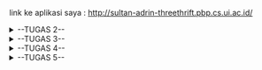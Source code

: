 link ke aplikasi saya : http://sultan-adrin-threethrift.pbp.cs.ui.ac.id/

<details>
<summary>--TUGAS 2--</summary>

*bagaimana cara saya mengimplementasikan checklist*

    - Membuat sebuah proyek Django baru
      -> Pertama-tama saya membuat direktori bernama threethrift lalu membuat virtual environment di dalamnya. Setelah itu saya menyiapkan dependencies di dalam berkasi requirements.txt di direktori yang sama lalu menginstalnya di terminal. Lalu terakhir saya membuat proyek Django bernama three_thrift m=di terminal.

    - Membuat aplikasi dengan nama main
      -> Pertama-tama saya mengaktifkan virtual environment terlebih dahulu. Setelah itu saya menjalankan python manage.py startapp main untuk membuat aplikasi bernama main.

    - Melakukan routing pada proyek agar dapat menjalankan aplikasi main
      -> Pada file settings.py di dalam folder three_thrift, tambahkan 'main' ke dalam INSTALLED_APPS.

    - Membuat model pada aplikasi main dengan nama Product dan memiliki aitribut name, price, dan description
      -> Pada file models.py pada direktori main, saya membuat class yang bernama Product yang mengambil model.Models dan di dalamnya terdapat atribut name(Charfield), price(Integerfield), description(Textfield). Lalu saya melakukan migration setelah menambah hal-hal tersebut.

    - Membuat sebuah fungsi pada views.py untuk dikembalikan ke dalam sebuah template HTML yang menampilkan nama aplikasi serta nama dan kelas.
      -> Saya melakukan import render terlebih dahulu. Pada fungsi show_main dengan parameter request, saya membuat suatu dictionary yang berisi nama app, nama, dan juga kelas. Setelah itu saya melakukan return render(request, "main.html", context).

    - Membuat sebuah routing pada urls.py aplikasi main untuk memetakan fungsi yang telah dibuat pada views.py
      -> Saya membuat file urls.py di dalam direktori main, saya melakukan import path dan juga show_main. Lalu saya memberi app_name dengan nilai 'main'. Lalu saya membuat urlpattern yang berisi path('', show_main, name='show_main').

    - Melakukan deployment ke PWS terhadap aplikasi yang sudah dibuat
      -> Saya membuat proyek baru melalui akun saya pada https://pbp.cs.ui.ac.id/ yang bernama threethrift. Lalu pada file settings.py yang berada di direktori three_thrift saya menambahkan url deployment pws ke ALLOWED_HOSTS. Setelah itu pada terminal saya menambahkan url pws lalu melakukan git push pws master.

*bagan request client ke web aplikasi berbasis Django*


![image](https://drive.google.com/uc?export=view&id=1y_lcjwvPQrYxBirCz6I5LQjLT8BBP55A)

*fungsi git dalam pengembangan perangkat lunak*

  1. Melakukan version control, dengan riwayat commit yang telah dilakukan kita dapat melihat tiap perubahan yang terjadi, kapan perubahan terjadi, apa yang berubah, dan siapa yang melakukan perubahan.

  2. Penyimpanan yang terdistribusi, dengan tiap pengembang memiliki salinan penuh terhadap repository yang ada di git sangat mempermudah pekerjaan pengembang dengan bekerja secara offline dan dimana saja.

  3. Kerja kolaboratif, dengan git pengembang dapat bekerja sama dengan pengembang lain untuk membangun program bersama-sama yang hasilnya dapat disatukan di repository yang sama.

*mengapa framework Django dijadikan permulaan pembelajaran pengembangan perangkat lunak?*

  Django adalah framework yang cocok untuk membangun situs web Python, terutama jika membutuhkan kecepatan dan fleksibilitas. Beberapa alasan mengapa memilih Django antara lain

Fitur Lengkap (Batteries-included)
  -> Django sudah menyediakan semua komponen yang dibutuhkan seperti ORM, autentikasi, templating, dan routing, sehingga memudahkan pengembangan web cepat dan efisien.

Keamanan Terjamin
  -> Django secara otomatis melindungi dari ancaman keamanan umum seperti SQL injection dan cross-site scripting, serta sering diperbarui untuk menjaga keamanan.

Skalabilitas
  -> Django mendukung pengembangan web yang dapat berkembang sesuai kebutuhan, dengan lingkungan pengembangan yang fleksibel dan mudah disesuaikan.

  Selain itu, Django memiliki komunitas besar dan dokumentasi lengkap untuk memudahkan pengembang.


*Mengapa model pada Django disebut ORM*
  -> Model  Django disebut ORM (Object-Relational Mapping) karena memetakan objek Python ke tabel database.
 Dengan menggunakan ORM, developer dapat melakukan manipulasi data database sebagai objek Python tanpa harus menggunakan SQL sebagai bahasa yang digunakan untuk mengakses database.
</details>

<details>
<summary>--TUGAS 3--</summary>

  *Mengapa kita memerlukan data delivery dalam pengimplementasian sebuah platform?*
  -> Data delivery memberikan kemudahan dalam aksesibilitas data. Data delivery juga data delivery memberikan real-time processing yang dapat disajikan secara real time. Selain itu proses data delivery yang memiliki struktur yang baik dapat melindungi data.

  *Mana yang lebih baik antara XML dan JSON? Mengapa JSON lebih populer dibandingkan XML?*
  -> Menurut saya, XML lebih baik ketimbang JSON karena XML karena bisa menspesifikasi data-data dengan tag dan struktur meskipun lebih kompleks dan juga fitur commenting yang mendukung presentasi data hierarkis dan juga kompleks
  -> JSON lebih populer dikarenakan JSON lebih mudah digunakan dan dibaca ketimbang XML dan juga JSON berbasis bahasa javascript.

  *Jelaskan fungsi dari method is_valid() pada form Django dan mengapa kita membutuhkan method tersebut?*
  -> Method is_valid() melakukan validasi data apakah data pada form memenuhi semua kriteria validasi yang sudah ditentukan dan juga menangani error ketika data tidak valid.

  *Mengapa kita membutuhkan csrf_token saat membuat form di Django? Apa yang dapat terjadi jika kita tidak menambahkan csrf_token pada form Django? Bagaimana hal tersebut dapat dimanfaatkan oleh penyerang?*
  -> Kita membutuhkan csrf_token untuk perlindungan terhadap unwanted request pada aplikasi web yang berarti request hanya bisa dilakukan oleh sumber yang sah, valid, dan aman. Jika kita tidak menambahkan csrf_token aplikasi menjadi rentan terhadap serangan CSRF yang memungkinkan penyerang mengirimkan request-request berbahaya ke aplikasi web seperti pengaksesan data pengguna. Hal tersebut dapat dimanfaatkan oleh penyerang dengan mengirimkan request permintaan data pribadi seperti rekening,identitas,dll. Karena tidak ada csrf_token, web app tidak dapat membedakan permintaan yang sah dan yang tidak sehingga web app akan mengirimkan data tersebut ke penyerang.

  *Implementasi Checklist*

  - Membuat input form
  -> Saya membuat file baru yaitu forms.py pada direktori main yang berisi entry untuk product yang berisi field dari model untuk form. Lalu saya mengimport ProductForm dari forms.py ke views.py agar dapat ditampilkan pada laman web. Setelah itu saya membuat function baru yaitu create_new_product(request) yang berfungsi untuk menyimpan data dari form tersebut. Lalu saya melakukan penambahan sedikit pada show_main di views.py agar objek product yang telah dibuat dan disimpan pada ProductForm dapat diakses. Setelah itu saya menambahkan path url ke url pattern dalam file urls.py pada main. Terakhir, saya membuat file baru di direktori templates di dalam main untuk menampilkan field forms yang telah dibuat sebelumnya.

  - Penambahan 4 Fungsi views
  -> Pertama-tama saya mengimport HttpResponse dan juga Serializers pada views.py lalu saya membuat 4 fungsi yaitu show_xml, show_json,show_xml_by_id,show_json_by_id yang masing-masing di dalamnya terdapat satu variabel untuk mengakses seluruh object yang telah di-entry.
  Lalu setelah itu function akan mengembalikan response kepada user menjadi format XML ataupun JSON

  - Routing URL masing-masing views
  -> pada file urls.py pada direktori main saya menambahkan path url untuk masing-masing function ke dalam url pattern sesuai url yang berlaku.

  *Foto Postman JSON*

  ![image](https://drive.google.com/uc?export=view&id=14KJB0o0a9tvR-_TGTvbcg1Fk6d-DIphF)

  *Foto Postman XML*

  ![image](https://drive.google.com/uc?export=view&id=1EkyjboOkSwAl2owGCsFuz9YeRaVooy4D)

  *Foto Postman JSON with ID*

  ![image](https://drive.google.com/uc?export=view&id=1b2Bh-eq2wJj93mcHBdxzH2qQHdbywF7b)

  *Foto Postman XML with ID*

  ![image](https://drive.google.com/uc?export=view&id=1aKVcYQYZxAXwqdOBaOw45LT4U0osAPbz)
</details>



<details>
<summary>--TUGAS 4--</summary>
  

  *Perbedaan antara HttpResponseRedirect dan redirect
  -> HttpResponseRedirect hanya bisa menerima url sebagai argumen pertamanya yang digunakan untuk mengarahkan user ke url tertentu sedangkan redirect bisa menerima model, view, ataupun url yang berarti redirect bisa mengarahkan pengguna tanpa perlu mengonversi sebagai url

  *Cara penghubungan model Product dengan User*
  -> Pertama-tama kita harus mengimpor model User terlebih dahulu di models.py. Lalu berikutnya pada class Product kita mendefinisikan user = models.ForeignKey(User, on_delete=models.CASCADE) untuk mengindikasikan bahwa produk dimiliki oleh pengguna. Setelah itu kita mendefinisikan  id = models.UUIDField(primary_key=True, default=uuid.uuid4, editable=False) untuk memberikan identifikasi yang unik untuk setiap produknya agar bisa dikenali kepemilikan product tersebut. Lalu setelah itu lakukan migration setelah melakukan perubahan tersebut pada models.py

  Penghubungan model Product dengan model User di Django dilakukan dengan mendefinisikan field user dalam class Product sebagai models.ForeignKey(User, on_delete=models.CASCADE). Ini menciptakan relasi satu-ke-banyak, di mana satu user dapat memiliki banyak produk. Dengan menggunakan on_delete=models.CASCADE, jika user dihapus, semua produk yang dimilikinya juga akan dihapus. Selain itu, setiap produk diberikan ID unik menggunakan models.UUIDField yang memungkinkan pengidentifikasian produk secara individual di dalam database.

  Setelah mendefinisikan model, langkah selanjutnya adalah melakukan migrasi untuk menerapkan perubahan ke database. Proses ini dilakukan dengan menjalankan perintah makemigrations dan migrate. Dengan cara ini, ketika user membuat produk baru, field user akan diisi dengan ID user yang aktif. Hal ini memudahkan dalam mengelola dan menampilkan informasi produk beserta pemiliknya, sehingga memberikan struktur data yang terorganisir dalam aplikasi Django.

  *Perbedaan authentication dan authorization apakah yang dilakukan saat pengguna login? Jelaskan bagaimana Django mengimplementasikan kedua konsep tersebut.*
  -> Authentication adalah suatu proses yang berfungsi untuk memverifikasi identitas pengguna sedangkan authorization adalah proses untuk menentukan hak akses apa saja yang dimiliki oleh pengguna setelah melakukan authentication. Saat proses login, pengguna memasukkan kredensial yang umumnya berupa username dan juga password. Setelah itu sistem melakukan authentication untuk memverifikasi kredensial yang telah diinput tersebut. Jika berhasil, pengguna dapat mengakses aplikasi tetapi authorization akan dilakukan terlebih dahulu untuk menentukan hak akses pengguna. Django menyediakan sistem bawaan untuk authentication dan juga authorization yaitu authenticate, login dan juga logout. Lalu berikutnya kita bisa menambahkan decorator seperti @login_required dan juga @permission_required pada function function pada views.py (umumnya pada show_main)

  *Bagaimana Django mengingat pengguna yang telah login? Jelaskan kegunaan lain dari cookies dan apakah semua cookies aman digunakan?*
  -> Saat user login, Django membuat session baru yang menyimpan informasi user seperti ID dari user dan session tersebut akan disimpan di server dan diidentikasi oleh sebuah session ID. Setelah itu Django mengirimkan session cookie ke browser dari user. Setiap kali user mengunjungi laman web, cookie tersebut akan dikirimkan kembali ke server yang memungkinkan Django untuk mengidentifikasi kembali User. Beberapa kegunaan lain dari cookies diantaranya untuk menyimpan preferensi user pada laman web seperti bahasa dan juga tema. Selain itu cookies juga bisa melacak aktivitas user di situs web dan juga menyimpan token autentikasi agar user tetap login meskipun browser telah ditutup. Lalu apakah semua cookies aman digunakan? jawabannya belum tentu. Cookies dapat rentan terhadap serangan seperti Cross-Site Scripting (XSS) dan Cross-Site Request Forgery (CSRF) jika tidak dikelola dengan baik. Cookie juga dapat melakukan tracking yang mengganggu privasi pengguna oleh karena itu terkadang saat mengunjungi laman web kita diberikan pilihan apakah ingin accept cookies, reject, ataupun manage secara manual.


*Implementasi Checklist*

- Implementasi fungsi registrasi,login dan logout
-> Pertama-tama saya mengaktifkan virtual environment terlebih dahulu, lalu setelah itu pada views.py saya mengimport UserCreationForm dan juga messages yang telah disediakan oleh Django untuk membuat formulir register. Lalu setelah itu saya menambahkan function register dengan parameter request pada views.py dengan UserCreationForm sebagai formnya lalu menambahkan conditional untuk validasi input dari user terhadap form register pada function tersebut dan juga membuat file baru yang bernama register.html pada direktori main/templates untuk template dari form register. Lalu terakhir saya mengimport function register di urls.py dan menambahkan path urlnya ke urlpatterns. Lalu untuk membuat function Login saya mengimport authenticate, AuthenticationForm dan login pada views.py yang telah disediakan oleh Django. Setelah itu saya menambahkan function login_user dengan parameter request. Lalu membuat template baru bernama login.html pada direktori main/templates dan melakukan import function pada urls.py dan menambahkan path urlnya ke dalam urlpatterns. Lalu yang terakhir saya kembali mengimport function logout bawaan Django pada views.py dan menambahkan function logout_user dengan parameter request yang berisi memanggil function logout untuk menghapus session dari pengguna dan mengarahkannya kembali ke laman login. Lalu pada template main.html saya menambahkan button untuk melakukan logout dan kembali melakukan import pada urls.py dan menambahkan path urlnya ke urlpatterns.

- Membuat dua akun pengguna dengan masing-masing tiga dummy data menggunakan model yang telah dibuat pada aplikasi sebelumnya untuk setiap akun di lokal.
-> Saya melakukan register akun sebanyak dua kali dan melakukan login satu persatu ke dalam tiap akun. Setelah itu saya melakukan input new product sebanyak tiga kali untuk setiap user dengan atribut product yang berbeda-beda.

-Menghubungkan model Product dengan User
-> Pertama-tama saya mengimpor model User terlebih dahulu di models.py. Lalu berikutnya pada class Product saya mendefinisikan user = models.ForeignKey(User, on_delete=models.CASCADE) untuk mengindikasikan bahwa produk dimiliki oleh pengguna. Setelah itu kita mendefinisikan  id = models.UUIDField(primary_key=True, default=uuid.uuid4, editable=False) untuk memberikan identifikasi yang unik untuk setiap produknya agar bisa dikenali kepemilikan product tersebut. Lalu setelah itu lakukan migration setelah melakukan perubahan tersebut pada models.py


- Menampilkan detail informasi pengguna yang sedang logged in seperti username dan menerapkan cookies seperti last login pada halaman utama aplikasi.
-> Pada views.py saya mengimport beberapa function yaitu HttpResponseRedirect untuk directing user ke halaman-halaman pada web, lalu reverse untuk membalikkan proses pencarian URL berdasarkan nama view yang telah didefinisikan dalam urls.py dan juga datetime untuk waktu dan tanggal. Lalu pada function login_user pada views.py saya menambahkan fungsionalitas cookie bernama last_login untuk melihat kapan terakhir kali pengguna melakukan login.
Lalu pada function show_main saya menambahkan 'last_login': request.COOKIES['last_login'] ke dalam context untuk menambahkan informasi cookie last_login pada response yang akan ditampilkan pada halaman web. Lalu pada function logout_user saya menambahkan 
response = HttpResponseRedirect(reverse('main:login'))
    response.delete_cookie('last_login')
    return response

kode diatas berfungsi untuk menghapus cookie last_login saat user melakukan logout. Lalu pada template main.html saya menambahkan header baru pada bagian bawah untuk menampilkan data last login.
</details>

<details>
<summary>--TUGAS 5--</summary>

* Jika terdapat beberapa CSS selector untuk suatu elemen HTML, jelaskan urutan prioritas pengambilan CSS selector tersebut*
-> Berdasarkan prioritas:
1. Inline Styles
  -> Gaya yang diterapkan secara langsung pada elemen HTML menggunakan atribut style. Contoh: `<div style="color: red;">`

2. ID Selectors
  -> Selektor ini menggunakan tanda pagar '#' untuk menargetkan elemen berdasarkan ID-nya. Contoh: `#myID { color: blue;}`

3. Class Selectors
  -> Selektor ini menggunakan titik '.' untuk menargetkan elemen berdasarkan class-nya. Contoh: `.myclass { color: green;}`

4. Element Selectors
  -> Selektor ini menargetkan elemen HTML tertentu, seperti div, p atau h1. Contoh: `p { color: black;}`

*Mengapa responsive design menjadi konsep yang penting dalam pengembangan aplikasi web? Berikan contoh aplikasi yang sudah dan belum menerapkan responsive design!*
-> Tujuan utama dari responsive design adalah untuk menghindari resizing, scrolling, zooming ataupun panning yang tidak diperlukan pada situs yang belum dioptimalkan untuk cross-platform.

Responsive design memungkinkan konten web mengalir dengan bebas di semua resolusi dan ukuran layar, serta tampil menarik di semua perangkat. Selain itu responsive design menghilangkan keharusan untuk maintaining versi yang berbeda untuk tiap situs web untuk tiap platformnya.

Contoh aplikasi yang sudah menerapkan responsive design:
1. VS Code
2. Spotify
3. Instagram

*Jelaskan perbedaan antara margin, border, dan padding, serta cara untuk mengimplementasikan ketiga hal tersebut!*
-> 
Margin: batasan untuk mengatur area di luar elemen. Misal kita memiliki dua buah pasangan border dan padding. Margin mengatur jarak antara kedua pasangan tersebut agar tidak terlalu dekat atau tidak terlalu jauh.

Border: batasan yang mengelilingi area konten dan padding yang berada di antara padding dan margin yang bisa diatur ketebalan gaya dan juga warnanya

Padding: ruang yang berada di sekitar konten dan bersifat transparan dan juga berupa ruang antara konten dan border.

*Jelaskan konsep flex box dan grid layout beserta kegunaannya!*
-> Flex box adalah wadah yang berisi elemen-elemen berupa flex items yang dapat diatur secara fleksibel dan efisien. Konsep utama dari Flex box adalah Flex Container sebagai wadahnya yang di dalamnya terdapat Flex Items yaitu elemen-elemen yang bisa diatur dalam baris atau kolom (1 dimensi).
Kegunaan: - Memberikan fleksibilitas dan responsivitas dalam mengatur elemen pada Flex Container.
          - Menyediakan kontrol yang unggul terhadap ruang antar elemennya.
          - Dapat mengatur elemen secara otomatis tanpa perlu mengatur posisi secara manual.

Grid Layout adalah suatu modul yang membagi halaman dari web menjadi beberapa area utama untuk elemen-elemen ditempatkan di area-area tersebut dalam baris dan kolom (2 dimensi)
Kegunaan: - Memberikan kedisiplinan dalam penyusunan elemen
          - Memberikan web yang responsif karena penyesuaian untuk berbahai ukuran layar
          - Konten pada web dapat dibagi menjadi beberapa bagian.

*Implementasi Checklist*

- Implementasi fungsi untuk menghapus dan mengedit product
  -> 
    *Fungsi hapus*
    pada views.py, saya membuat function baru bernama delete_product yang menerima parameter request dan id
    yang akan mengambil product berdasarkan id dan menghapusnya. Lalu setelah itu pada urls.py saya mengimport fungsi tersebut dan menambahkannya ke urlpatterns

    *Fungsi edit*
    pada views.py, saya membuat function baru bernama edit_product yang menerima parameter request dan id
    yang akan mengambil product berdasarkan id dan mengeditnya menggunakan form product entry. Setelah itu isi dari form di validasi dan perubahan akan di save jika memenuhi.Lalu setelah itu pada urls.py saya mengimport fungsi tersebut dan menambahkannya ke urlpatterns


- Kustomisasi desain pada template HTML yang telah dibuat pada tugas-tugas sebelumnya menggunakan CSS atau CSS framework (seperti Bootstrap, Tailwind, Bulma)

  saya menggunakan tailwind untuk kustomisasi website

  *Kustomisasi halaman login,register, dan tambah product*

    |Halaman Login|
    -> pada berkas login.html di templates pada directory main, Halaman ini dimulai dengan mewarisi dari base.html dan mengatur judul halaman menjadi "Login". Struktur utama menggunakan div yang diatur dengan flexbox untuk memusatkan form secara vertikal dan horizontal, dengan latar belakang biru tua (bg-sky-900). Form ini menggunakan metode POST untuk mengirim data, dan mencakup dua input field untuk username dan password, masing-masing dengan label yang disembunyikan untuk aksesibilitas. Tombol "Sign in" dirancang untuk mengirimkan form, dengan efek hover yang jelas.

    Pesan umpan balik ditampilkan di bawah form menggunakan logika conditional, yang memeriksa apakah ada pesan yang harus ditampilkan. Pesan sukses dan kesalahan memiliki styling yang berbeda untuk memudahkan pengguna mengenali status login mereka. Selain itu, terdapat tautan untuk pendaftaran bagi pengguna baru, memudahkan mereka untuk membuat akun.

    |Halaman Register|
    -> Di dalamnya, terdapat div yang mengatur tampilan halaman dengan kelas min-h-screen flex items-center justify-center bg-gray-100, yang memastikan bahwa konten halaman terpusat baik secara horizontal maupun vertikal dengan latar belakang abu-abu muda. Judul halaman "Create your account" ditampilkan dengan ukuran font besar dan tebal menggunakan kelas text-3xl font-extrabold text-black, memberikan visibilitas yang baik kepada pengguna. Formulir pendaftaran diatur dengan margin dan padding yang responsif, serta menggunakan kelas space-y-6 untuk memberikan jarak antara elemen-elemen di dalam formulir.

    Formulir tersebut mencakup loop untuk merender setiap field dari form yang telah didefinisikan, di mana setiap field dilengkapi dengan label dan validasi kesalahan. Kelas Tailwind CSS seperti rounded-md dan shadow-sm diterapkan untuk memberikan tampilan yang bersih dan modern. Jika ada kesalahan pada input, ikon kesalahan ditampilkan dengan menggunakan SVG dan pesan kesalahan ditampilkan di bawah field terkait dengan warna merah (text-red-600). Tombol "Register" dirancang dengan styling yang responsif dan interaktif, dengan efek hover yang meningkatkan warna latar belakang. Selain itu, ada tautan untuk navigasi ke halaman login, yang menggunakan kelas text-indigo-400 dan efek hover untuk memberikan umpan balik visual saat pengguna mengarahkan kursor ke tautan tersebut.

    |Halaman Tambah Product|
    -> Struktur utama halaman diatur dengan div yang memiliki kelas flex flex-col min-h-screen bg-gray-100, yang memastikan tampilan responsif dengan tinggi minimum yang sesuai layar dan latar belakang abu-abu muda. Di dalam kontainer, judul "Add New Product" ditampilkan di tengah dengan kelas text-3xl font-bold text-center mb-8 text-black, memberikan penekanan visual yang jelas. Formulir penambahan produk menggunakan kelas bg-white shadow-md rounded-lg p-6, yang memberikan latar belakang putih bersih dengan bayangan halus dan sudut yang dibulatkan, menciptakan tampilan yang modern dan rapi.

    Setiap field dalam formulir dirender menggunakan loop, di mana label ditampilkan dengan kelas mb-2 font-semibold text-gray-700 untuk memberikan kontras yang baik. Ketika ada teks bantuan atau kesalahan, informasi tersebut ditampilkan di bawah field dengan styling yang sesuai: teks bantuan menggunakan kelas mt-1 text-sm text-gray-500 dan pesan kesalahan menggunakan kelas mt-1 text-sm text-red-600. Tombol "Add Product" di bagian bawah form memiliki desain responsif, dengan kelas bg-indigo-600 text-white font-semibold px-6 py-3 rounded-lg hover:bg-indigo-700 transition duration-300 ease-in-out w-full,


  *Kustomisasi halaman daftar product menjadi lebih menarik dan responsive.*
  -> Struktur halaman dimulai dengan mewarisi dari base.html dan memuat navbar untuk navigasi. Konten utama diatur dalam div dengan kelas overflow-x-hidden px-4 md:px-8 pb-8 pt-24 min-h-screen bg-white flex flex-col, yang memberikan tampilan bersih dengan padding yang sesuai dan memastikan bahwa halaman memenuhi tinggi layar minimum. Informasi pengguna seperti NPM, Nama, dan Kelas ditampilkan dalam grid responsif menggunakan kelas grid grid-cols-1 z-30 md:grid-cols-3 gap-8, sehingga informasi ini teratur dengan baik. Juga terdapat area untuk menampilkan waktu login terakhir dengan styling yang konsisten, menggunakan latar belakang indigo dan teks putih untuk memastikan keterbacaan.

  Kondisi ketika tidak ada produk yang terdaftar ditangani dengan baik menggunakan struktur kondisional {% if not product_entry %}. Jika tidak ada produk, halaman akan menampilkan pesan dengan gambar sedih, menggunakan styling untuk memusatkan konten dan memberikan penjelasan bahwa belum ada produk yang ditambahkan. Pesan ini menggunakan kelas text-center text-gray-600 untuk memastikan keterbacaan. Sebaliknya, jika ada produk yang terdaftar, mereka akan ditampilkan dalam kolom dengan kelas columns-1 sm:columns-2 lg:columns-3 gap-6 space-y-6 w-full, yang memungkinkan produk ditampilkan dalam format kolom responsif. Setiap produk dirender menggunakan template card_product.html, memberikan konsistensi desain saat menampilkan informasi produk.

*Button untuk mengedit dan dan menghapus product*
-> Struktur utama produk dibungkus dalam div dengan kelas relative dan bg-indigo-100, yang memberikan latar belakang berwarna biru muda, dilengkapi dengan bayangan (shadow-md) dan sudut yang dibulatkan (rounded-lg). Judul produk dan informasi waktu ditampilkan dalam bagian atas kartu, dengan latar belakang gelap (bg-indigo-900) dan teks putih untuk memastikan keterbacaan yang baik. Selain itu, terdapat elemen visual seperti garis-garis kecil yang dibuat dengan div absolute, menambah dimensi dan menarik perhatian pada kartu produk.

Terdapat dua tombol untuk mengedit dan menghapus produk, masing-masing dirancang dengan warna yang mencolok untuk memberikan umpan balik visual yang jelas kepada pengguna. Tombol edit menggunakan warna hijau (bg-emerald-400) dengan ikon pensil, sementara tombol hapus menggunakan warna merah (bg-red-500) dengan ikon tempat sampah. Kedua tombol ini memiliki efek hover yang meningkatkan warna latar belakang dan animate bounce ketika kursor diarahkan.

*Navbar responsive*
->Struktur navbar ditetapkan dengan kelas bg-indigo-950 shadow-lg fixed top-0 left-0 z-40 w-screen, yang memberikan latar belakang biru tua, efek bayangan, dan memastikan bahwa navbar selalu berada di bagian atas halaman. Di dalam navbar, terdapat div dengan kelas max-w-7xl mx-auto px-4 sm:px-6 lg:px-8, yang mengatur lebar maksimum navbar dan memastikan konten berada di tengah layar, dengan padding horizontal yang responsif. Penggunaan kelas flex pada div yang berisi item navbar memungkinkan elemen-elemennya untuk disusun secara horizontal dan memusatkan konten, menjadikan tampilan navbar lebih terorganisir.

Untuk implementasi responsivitas, terdapat dua bagian penting: elemen yang ditampilkan berdasarkan ukuran layar dan tombol menu mobile. Pada tampilan desktop (md:flex), menu dengan tautan untuk login dan logout ditampilkan dengan jelas, sedangkan pada tampilan mobile (md:hidden), hanya ditampilkan tombol menu dengan ikon tiga stak. Kelas mobile-menu juga tersembunyi secara default dan ditampilkan hanya ketika tombol ditekan.

</details>


